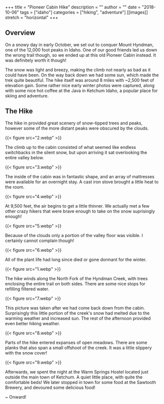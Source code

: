 +++
title = "Pioneer Cabin Hike"
description = ""
author = ""
date = "2018-10-06"
tags = ["idaho"]
categories = ["hiking", "adventure"]
[[images]]
  stretch = "horizontal"
+++

## Overview

On a snowy day in early October, we set out to conquer Mount Hyndman, one of the 12,000 foot peaks in Idaho.
One of our good friends led us down the wrong trail though, so we ended up at this old Pioneer Cabin instead.
It was definitely worth it though!
<!--more-->
The snow was light and breezy, making the climb not nearly as bad as it could have been. On the way back down we had some sun, which made the trek quite beautiful.
The hike itself was around 8 miles with ~2,500 feet of elevation gain.
Some rather nice early winter photos were captured, along with some nice hot coffee at the Java in Ketchum Idaho, a popular place for skiing and adventure.

## The Hike

The hike in provided great scenery of snow-tipped trees and peaks, however some of the more distant peaks were obscured by the clouds.

{{< figure src="2.webp" >}}

The climb up to the cabin consisted of what seemed like endless switchbacks in the silent snow, but upon arriving it sat overlooking the entire valley below.

{{< figure src="3.webp" >}}

The inside of the cabin was in fantastic shape, and an array of mattresses were available for an overnight stay.
A cast iron stove brought a little heat to the room.

{{< figure src="4.webp" >}}

At 9,500 feet, the air begins to get a little thinner.
We actually met a few other crazy hikers that were brave enough to take on the snow suprisingly enough!

{{< figure src="5.webp" >}}

Because of the clouds only a portion of the valley floor was visible.
I certainly cannot complain though!

{{< figure src="6.webp" >}}

All of the plant life had long since died or gone dormant for the winter.

{{< figure src="1.webp" >}}

The hike winds along the North Fork of the Hyndman Creek, with trees enclosing the entire trail on both sides.
There are some nice stops for refilling filtered water.

{{< figure src="7.webp" >}}

This picture was taken after we had come back down from the cabin.
Surprisingly this little portion of the creek's snow had melted due to the warming weather and increased sun.
The rest of the afternoon provided even better hiking weather.

{{< figure src="8.webp" >}}

Parts of the hike entered expanses of open meadows. There are some planks that also span a small offshoot of the creek. It was a little slippery with the snow cover!

{{< figure src="9.webp" >}}

Afterwards, we spent the night at the Warm Springs Hostel located just outside the main town of Ketchum.
A quiet little place, with quite the comfortable beds!
We later stopped in town for some food at the Sawtooth Brewery, and devoured some delicious food!

~ Onward!
